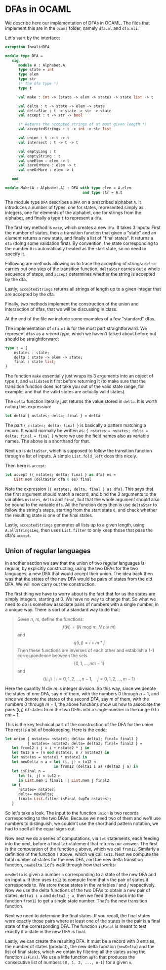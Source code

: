 # DFAs in OCAML

We describe here our implementation of DFAs in OCAML. The files that implement this are in the `ocaml` folder, namely `dfa.ml` and `dfa.mli`.

Let's start by the interface:

```ocaml
exception InvalidDFA

module type DFA =
   sig
      module A : Alphabet.A
      type state = int
      type elem
      type str
      (* The dfa type *)
      type t

      val make : int -> (state -> elem -> state) -> state list -> t

      val delta : t -> state -> elem -> state
      val deltaStar : t -> state -> str -> state
      val accept : t -> str -> bool

      (* Returns the accepted strings of at most given length *)
      val acceptedStrings : t -> int -> str list

      val union : t -> t -> t
      val intersect : t -> t -> t

      val emptyLang : t
      val emptyString : t
      val oneElem : elem -> t
      val zeroOrMore : elem -> t
      val oneOrMore : elem -> t

   end

module Make(A : Alphabet.A) : DFA with type elem = A.elem
                                   and type str = A.t
```

The module type `DFA` describes a `DFA` on a prescribed alphabet `A`. It introduces a number of types: one for states, represented simply as integers, one for elements of the alphabet, one for strings from the alphabet, and finally a type `t` to represent a `dfa`.

The first key method is `make`, which creates a new `dfa`. It takes 3 inputs: First the number of states, then a transition function that given a "state" and an element returns a new state, and finally a list of "final states". It returns a `dfa` (doing some validation first). By convention, the state corresponding to the number `0` is automatically treated as the start state, so no need to specify it.

Following are methods allowing us to trace the accepting of strings: `delta` carries out one step of the transition function, `deltaStar` carries out a whole sequence of steps, and `accept` determines whether the string is accepted by the dfa.

Lastly, `acceptedStrings` returns all strings of length up to a given integer that are accepted by the dfa.

Finally, two methods implement the construction of the union and intersection of dfas, that we will be discussing in class.

At the end of the file we include some examples of a few "standard" dfas.

The implementation of `dfa.ml` is for the most part straightforward. We represent `dfa`s as a *record type*, which we haven't talked about before but should be straightforward:

```ocaml
type t = {
    nstates : state;
    delta : state -> elem -> state;
    final : state list;
}
```

The function `make` essentially just wraps its 3 arguments into an object of type `t`, and `validate`s it first before returning it (to make sure that the transition function does not take you out of the valid state range, for example, and that the valid states are actually valid states).

The `delta` function literally just returns the value stored in `delta`. It is worth noting this expression:

```ocaml
let delta { nstates; delta; final } = delta
```

The part `{ nstates; delta; final }` is basically a pattern matching a record. It would normally be written as: `{ nstates = nstates; delta = delta; final = final }` where we use the field names also as variable names. The above is a shorthand for that.

Next up is `deltaStar`, which is supposed to follow the transition function through a list of inputs. A simple `List.fold_left` does this nicely.

Then here is `accept`:

```ocaml
let accept ({ nstates; delta; final } as dfa) es =
    List.mem (deltaStar dfa 0 es) final
```

Note the expression `({ nstates; delta; final } as dfa)`. This says that the first argument should match a record, and bind the 3 arguments to the variables `nstates`, `delta` and `final`, but that the whole argument should also be bound to the variable `dfa`. All the function does then is use `deltaStar` to follow the string's steps, starting from the start state `0`, and check whether the resulting state is one of the final states.

Lastly, `acceptedStrings` generates all lists up to a given length, using `A.allStringsLeq`, then uses `List.filter` to only keep those that pass the dfa's `accept`.

## Union of regular languages

In another section we saw that the union of two regular languages is regular, by explicitly constructing, using the two DFAs for the two languages, a new DFA that would accept their union. The idea back then was that the states of the new DFA would be pairs of states from the old DFA. We will now carry out the construction.

The first thing we have to worry about is the fact that for us the states are simply integers, starting at $0$. We have no way to change that. So what we need to do is somehow associate pairs of numbers with a single number, in a unique way. There is sort of a standard way to do that:

> Given $n$, $m$, define the functions:
> $$f(N) = (N \textrm{ mod }m, N \textrm{ div } m)$$
> and
> $$g(i, j) = i + m * j$$
> Then these functions are inverses of each other and establish a 1-1 correspondence between the sets
> $$\{0, 1, \ldots, nm-1 \}$$
> and
> $$\{(i, j) \mid i=0,1,2,\ldots,n-1,\quad j =0,1,2,\ldots,m-1\}$$

Here the quantity $N\textrm{ div }m$ is integer division. So this way, since we denote the states of one DFA, say $n$ of them, with the numbers $0$ through $n-1$, and since we denote the states of the second $DFA$, say $m$ of them, with the numbers $0$ through $m-1$, the above functions show us how to associate the pairs $(i, j)$ of states from the two DFAs into a single number in the range $0$ to $nm-1$.

This is the key technical part of the construction of the DFA for the union. The rest is a bit of bookkeeping. Here is the code:

```ocaml
let union { nstates= nstate1; delta= delta1; final= final1 }
          { nstates= nstate2; delta= delta2; final= final2 } =
   let from12 i j = i + nstate2 * j in
   let to12 n = (n mod nstate2, n / nstate2) in
   let nstates = nstate1 * nstate2 in
   let newDelta n a = let (i, j) = to12 n
                      in from12 (delta1 i a) (delta2 j a) in
   let isFinal n =
      let (i, j) = to12 n
      in List.mem i final1 || List.mem j final2
   in {
      nstates= nstates;
      delta= newDelta;
      final= List.filter isFinal (upTo nstates);
   }
```

So let's take a look. The input to the function `union` is two records corresponding to the two DFAs. Because we need two of them and we'll use numbers to distinguish, we couldn't use the shorthand pattern notation, we had to spell all the equal signs out.

Now next we do a series of computations, via `let` statements, each feeding into the next, before a final `let` statement that returns our answer. The first is the computation of the function `g` above, which we call `from12`. Similarly a definition of the function `f` above, which we call `to12`. Next we compute the total number of states for the new DFA, and the new delta transition function, `newDelta`. Let's walk through how that works:

`newDelta` is given a number `n` corresponding to a state of the new DFA and an input `a`. It then uses `to12` to compute from that `n` the pair of states it corresponds to. We store those states in the variables $i$ and $j$ respectively. Now we use the delta functions of the two DFAs to obtain a new pair of states, `delta1 i a` and `delta2 j a`, then we feed these back into the function `from12` to get a single state number. That's the new transition function.

Next we need to determine the final states. If you recall, the final states were exactly those pairs where at least one of the states in the pair is a final state of the corresponding DFA. The function `isFinal` is meant to test exactly if a state in the new DFA is final.

Lastly, we can create the resulting DFA. It must be a record with 3 entries, the number of states (product), the new delta function (`newDelta`) and the list of final states, which we obtain by filtering all the states using the function `isFinal`. We use a little function `upTo` that produces the consecutive list of numbers `[0, 1, 2, ..., n-1]` for a given `n`.
